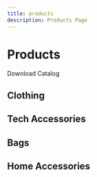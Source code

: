 ```yaml
---
title: products
description: Products Page
---
```


<columns mode="normal" number="2" number-m="1" number-s="1" id="products__title">

<block>

# Products

</block>

<block id="products__title__action-buttons">

<btn type="secondary" url="">Download Catalog</btn>

</block>

</columns>









<columns mode="normal" number="1" number-m="1" number-s="1" id="products__subtitle">

<block>

## Clothing

</block>

</columns>










<columns mode="normal" number="4" number-m="2" number-s="2" id="products__categories">

<block>

<products-card title="Hoodies and Sweatshirts" url="/category"/>

</block>

<block>

<products-card title="Shirts" url="/category"/>

</block>

<block>

<products-card title="Tank Tops" url="/category"/>

</block>

<block>

<products-card title="Bottoms" url="/category"/>

</block>

</columns>










<columns mode="normal" number="1" number-m="1" number-s="1" id="products__subtitle">

<block>

## Tech Accessories

</block>

</columns>










<columns mode="normal" number="4" number-m="2" number-s="2" id="products__categories">

<block>

<products-card title="Laptop Sleeves" url="/category"/>

</block>

<block>

<products-card title="iPhone Cases" url="/category"/>

</block>

<block>

<products-card title="Samsung Galaxy Cases" url="/category"/>

</block>

</columns>









<columns mode="normal" number="1" number-m="1" number-s="1" id="products__subtitle">

<block>

## Bags

</block>

</columns>










<columns mode="normal" number="4" number-m="2" number-s="2" id="products__categories">

<block>

<products-card title="Backpacks" url="/category"/>

</block>

<block>

<products-card title="Lunchbox" url="/category"/>

</block>

<block>

<products-card title="Pencil Case" url="/category"/>

</block>

</columns>









<columns mode="normal" number="1" number-m="1" number-s="1" id="products__subtitle">

<block>

## Home Accessories

</block>

</columns>










<columns mode="normal" number="4" number-m="2" number-s="2" id="products__categories">

<block>

<products-card title="Body Pillow" url="/category"/>

</block>

<block>

<products-card title="Poster" url="/category"/>

</block>

</columns>